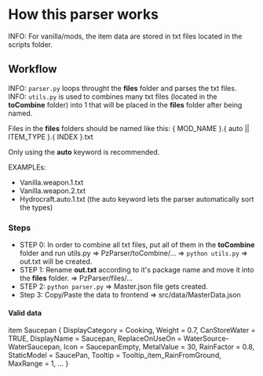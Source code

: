# How this parser works
INFO: For vanilla/mods, the item data are stored in txt files located in the scripts folder.

## Workflow
INFO: `parser.py` loops throught the **files** folder and parses the txt files.
INFO: `utils.py` is used to combines many txt files (located in the **toCombine** folder) into 1 that will be placed in the **files** folder after being named.

Files in the **files** folders should be named like this:
{ MOD_NAME }.{ auto || ITEM_TYPE }.{ INDEX }.txt

Only using the **auto** keyword is recommended.

EXAMPLEs: 
- Vanilla.weapon.1.txt
- Vanilla.weapon.2.txt
- Hydrocraft.auto.1.txt (the auto keyword lets the parser automatically sort the types)

### Steps
- STEP 0: In order to combine all txt files, put all of them in the **toCombine** folder and run utils.py
    => PzParser/toCombine/... => `python utils.py` => out.txt will be created.
- STEP 1: Rename **out.txt** according to it's package name and move it into the **files** folder.
    => PzParser/files/...
- STEP 2: `python parser.py` => Master.json file gets created.
- Step 3: Copy/Paste the data to frontend => src/data/MasterData.json

#### Valid data
item Saucepan
{
    DisplayCategory = Cooking,
    Weight = 0.7,
    CanStoreWater = TRUE,
    DisplayName = Saucepan,
    ReplaceOnUseOn = WaterSource-WaterSaucepan,
    Icon = SaucepanEmpty,
    MetalValue = 30,
    RainFactor = 0.8,
    StaticModel = SaucePan,
    Tooltip = Tooltip_item_RainFromGround,
    MaxRange = 1,
    ...
}
